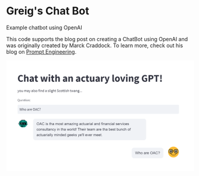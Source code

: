 # Greig's Chat Bot
Example chatbot using OpenAI

This code supports the blog post on creating a ChatBot using OpenAI and was originally created by Marck Craddock. To learn more, check out his blog on [Prompt Engineering](https://medium.com/prompt-engineering/how-to-create-a-powerful-chatbot-in-minutes-with-streamlit-and-openai-gpt-3-5-7954e8e05db0).

<div align="center">
  <img src="images/example.png" alt="Actuary GPT-3.5">
</div>
